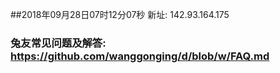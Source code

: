 ##2018年09月28日07时12分07秒 新址: 142.93.164.175
### 兔友常见问题及解答: https://github.com/wanggonging/d/blob/w/FAQ.md
